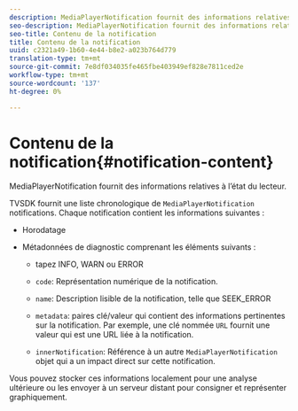 ```yaml
---
description: MediaPlayerNotification fournit des informations relatives à l’état du lecteur.
seo-description: MediaPlayerNotification fournit des informations relatives à l’état du lecteur.
seo-title: Contenu de la notification
title: Contenu de la notification
uuid: c2321a49-1b60-4e44-b8e2-a023b764d779
translation-type: tm+mt
source-git-commit: 7e8df034035fe465fbe403949ef828e7811ced2e
workflow-type: tm+mt
source-wordcount: '137'
ht-degree: 0%

---
```



# Contenu de la notification{#notification-content}

MediaPlayerNotification fournit des informations relatives à l’état du lecteur.

TVSDK fournit une liste chronologique de `MediaPlayerNotification` notifications. Chaque notification contient les informations suivantes :

* Horodatage
* Métadonnées de diagnostic comprenant les éléments suivants :

   * tapez INFO, WARN ou ERROR
   * `code`: Représentation numérique de la notification.
   * `name`: Description lisible de la notification, telle que SEEK_ERROR
   * `metadata`: paires clé/valeur qui contient des informations pertinentes sur la notification. Par exemple, une clé nommée `URL` fournit une valeur qui est une URL liée à la notification.

   * `innerNotification`: Référence à un autre  `MediaPlayerNotification` objet qui a un impact direct sur cette notification.

Vous pouvez stocker ces informations localement pour une analyse ultérieure ou les envoyer à un serveur distant pour consigner et représenter graphiquement.
